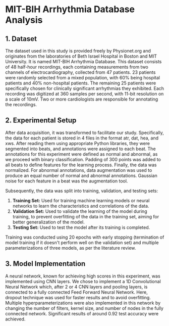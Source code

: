 # MIT-BIH Arrhythmia Database Analysis

## 1. Dataset
The dataset used in this study is provided freely by Physionet.org and originates from the laboratories of Beth Israel Hospital in Boston and MIT University. It is named MIT-BIH Arrhythmia Database. This dataset consists of 48 half-hour recordings, each containing measurements from two channels of electrocardiography, collected from 47 patients. 23 patients were randomly selected from a mixed population, with 60% being hospital patients and 40% non-hospital patients. The remaining 25 patients were specifically chosen for clinically significant arrhythmias they exhibited. Each recording was digitized at 360 samples per second, with 11-bit resolution on a scale of 10mV. Two or more cardiologists are responsible for annotating the recordings.

## 2. Experimental Setup
After data acquisition, it was transformed to facilitate our study. Specifically, the data for each patient is stored in 4 files in the format atr, dat, hea, and xws. After reading them using appropriate Python libraries, they were segmented into beats, and annotations were assigned to each beat. The annotations for this experiment were defined as normal and abnormal, as we proceed with binary classification. Padding of 300 points was added to all beats to define features for the learning process. Finally, the data was normalized. For abnormal annotations, data augmentation was used to produce an equal number of normal and abnormal annotations. Gaussian noise for each feature in a beat was the augmentation tool.

Subsequently, the data was split into training, validation, and testing sets:
1. **Training Set:** Used for training machine learning models or neural networks to learn the characteristics and correlations of the data.
2. **Validation Set:** Used to validate the learning of the model during training, to prevent overfitting of the data in the training set, aiming for better generalization of the model.
3. **Testing Set:** Used to test the model after its training is completed.

Training was conducted using 20 epochs with early stopping (termination of model training if it doesn't perform well on the validation set) and multiple parameterizations of three models, as per the literature review.

## 3. Model Implementation
A neural network, known for achieving high scores in this experiment, was implemented using CNN layers.
We chose to implement a 1D Convolutional Neural Network which, after 2 or 4 CNN layers and pooling layers, is connected to a fully connected Feed Forward Neural Network. Here, dropout technique was used for faster results and to avoid overfitting.
Multiple hyperparameterizations were also implemented in this network by changing the number of filters, kernel size, and number of nodes in the fully connected network. Significant results of around 0.92 test accuracy were achieved.



